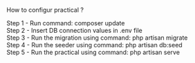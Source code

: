 How to configur practical ? <br>

Step 1 - Run command: composer update<br>
Step 2 - Insert DB connection values in .env file<br>
Step 3 - Run the migration using command: php artisan migrate<br>
Step 4 - Run the seeder using command: php artisan db:seed<br>
Step 5 - Run the practical using command: php artisan serve<br>
